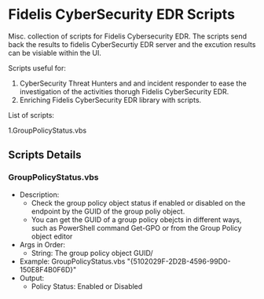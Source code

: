 # Fidelis CyberSecurity EDR Scripts
Misc. collection of scripts for Fidelis Cybersecurity EDR. The scripts send back the results to fidelis CyberSecurtiy EDR server and the excution results can be visiable within the UI.


Scripts useful for: 
1. CyberSecurity Threat Hunters and and incident responder to ease the investigation of the activities thorugh Fidelis CyberSecurity EDR.
2. Enriching Fidelis CyberSecurity EDR library with scripts. 



List of scripts:

1.GroupPolicyStatus.vbs



## Scripts Details
### GroupPolicyStatus.vbs
- Description:
   - Check the group policy object status if enabled or disabled on the endpoint by the GUID of the group poliy object.
   - You can get the GUID of a group policy obejcts in different ways, such as PowerShell command Get-GPO or from the Group Policy object editor 
- Args in Order:
  - String: The group policy object GUID/
- Example: GroupPolicyStatus.vbs "{5102029F-2D2B-4596-99D0-150E8F4B0F6D}"
- Output: 
  - Policy Status: Enabled or Disabled

